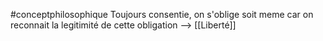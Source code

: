 #conceptphilosophique 
Toujours consentie, on s'oblige soit meme car on reconnait la legitimité de cette obligation
--> [[Liberté]]
